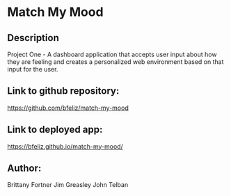 # Match My Mood

## Description

Project One - A dashboard application that accepts user input about how they are feeling and creates a personalized web environment based on that input for the user.

## Link to github repository:

https://github.com/bfeliz/match-my-mood

## Link to deployed app:

https://bfeliz.github.io/match-my-mood/

## Author:

Brittany Fortner
Jim Greasley
John Telban
